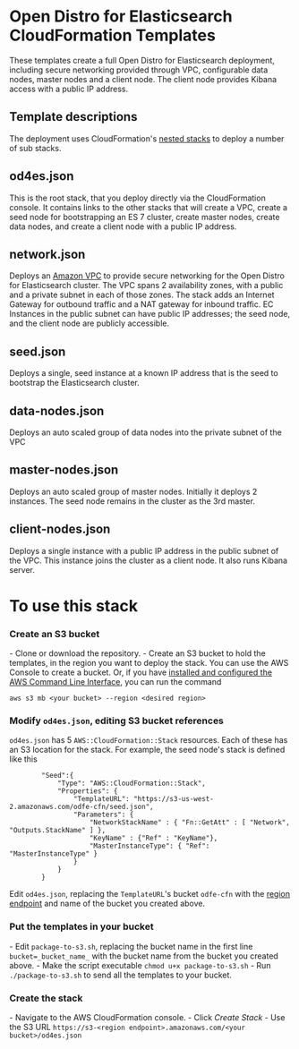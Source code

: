 # Open Distro for Elasticsearch CloudFormation Templates

These templates create a full Open Distro for Elasticsearch deployment, including secure networking provided through VPC, configurable data nodes, master  nodes and a client node. The client node provides Kibana access with a public IP  address.

## Template descriptions

The deployment uses CloudFormation's [nested stacks](https://docs.aws.amazon.com/AWSCloudFormation/latest/UserGuide/using-cfn-nested-stacks.html) to deploy a number of sub stacks. 

## od4es.json

This is the root stack, that you deploy directly via the CloudFormation console. It contains links to the other stacks that will create a VPC, create a seed node for bootstrapping an ES 7 cluster, create master nodes, create data nodes, and create a client node with a public IP address.

## network.json

Deploys an [Amazon VPC](https://aws.amazon.com/vpc/) to provide secure networking for the Open Distro for Elasticsearch cluster. The VPC spans 2 availability zones, with a public and a private subnet in each of those zones. The stack adds an Internet Gateway for outbound traffic and a NAT gateway for inbound traffic. EC Instances in the public subnet can have public IP addresses; the seed node, and the client node are publicly accessible.

## seed.json

Deploys a single, seed instance at a known IP address that is the seed to bootstrap the Elasticsearch cluster.

## data-nodes.json

Deploys an auto scaled group of data nodes into the private subnet of the VPC

## master-nodes.json

Deploys an auto scaled group of master nodes. Initially it deploys 2 instances. The seed node remains in the cluster as the 3rd master.

## client-nodes.json

Deploys a single instance with a public IP address in the public subnet of the VPC. This instance joins the cluster as a client node. It also runs Kibana server.

# To use this stack

### Create an S3 bucket

\- Clone or download the repository.
\- Create an S3 bucket to hold the templates, in the region you want to deploy the stack.  You can use the AWS Console to create a bucket. Or, if you have [installed and configured the AWS Command Line Interface](https://docs.aws.amazon.com/cli/latest/userguide/cli-chap-install.html), you can run the command  

```aws s3 mb <your bucket> --region <desired region>```

### Modify `od4es.json`, editing S3 bucket references

`od4es.json` has 5 `AWS::CloudFormation::Stack` resources. Each of these has an S3 location for the stack. For example, the seed node's stack is defined like this

```
        "Seed":{
            "Type": "AWS::CloudFormation::Stack",
            "Properties": {
                "TemplateURL": "https://s3-us-west-2.amazonaws.com/odfe-cfn/seed.json",
                "Parameters": {
                    "NetworkStackName" : { "Fn::GetAtt" : [ "Network", "Outputs.StackName" ] },
                    "KeyName" : {"Ref" : "KeyName"},
                    "MasterInstanceType": { "Ref": "MasterInstanceType" }
                }
            }
        }
```

Edit `od4es.json`, replacing the `TemplateURL`'s bucket `odfe-cfn` with the [region endpoint](https://docs.aws.amazon.com/general/latest/gr/rande.html) and name of the bucket you created above.

### Put the templates in your bucket

\- Edit `package-to-s3.sh`, replacing the bucket name in the first line `bucket=_bucket_name_` with the bucket name from the bucket you created above. 
\- Make the script executable `chmod u+x package-to-s3.sh`
\- Run `./package-to-s3.sh` to send all the templates to your bucket.

### Create the stack

\- Navigate to the AWS CloudFormation console.
\- Click *Create Stack*
\- Use the S3 URL `https://s3-<region endpoint>.amazonaws.com/<your bucket>/od4es.json`

